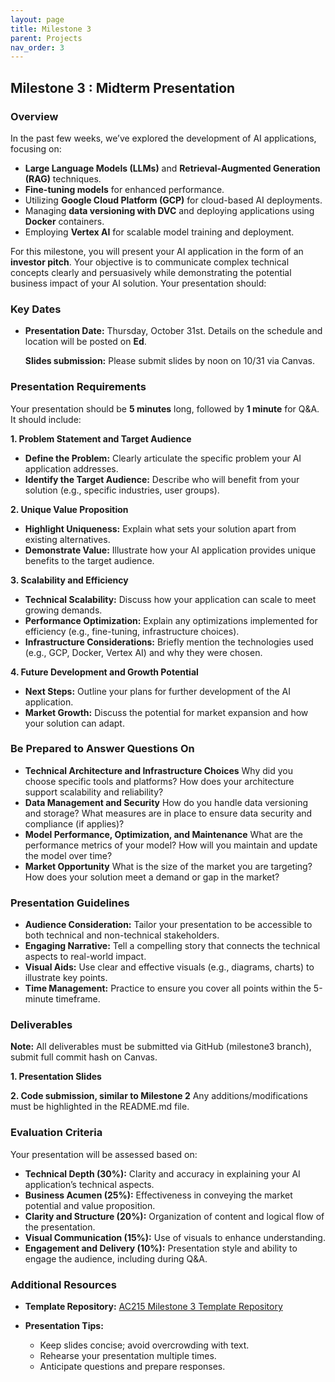 ```yaml
---
layout: page
title: Milestone 3
parent: Projects
nav_order: 3
---
```


## Milestone 3 : Midterm Presentation 

### **Overview**

In the past few weeks, we’ve explored the development of AI applications, focusing on:
- **Large Language Models (LLMs)** and **Retrieval-Augmented Generation (RAG)** techniques.
- **Fine-tuning models** for enhanced performance.
- Utilizing **Google Cloud Platform (GCP)** for cloud-based AI deployments.
- Managing **data versioning with DVC** and deploying applications using **Docker** containers.
- Employing **Vertex AI** for scalable model training and deployment.

For this milestone, you will present your AI application in the form of an **investor pitch**. Your objective is to communicate complex technical concepts clearly and persuasively while demonstrating the potential business impact of your AI solution. Your presentation should:


### **Key Dates**
- **Presentation Date:** Thursday, October 31st.
    Details on the schedule and location will be posted on **Ed**.

  **Slides submission:** Please submit slides by noon on 10/31 via Canvas.


### **Presentation Requirements**
Your presentation should be **5 minutes** long, followed by **1 minute** for Q&A. It should include:

**1. Problem Statement and Target Audience**
- **Define the Problem:**
    Clearly articulate the specific problem your AI application addresses.
- **Identify the Target Audience:**
    Describe who will benefit from your solution (e.g., specific industries, user groups).

**2. Unique Value Proposition**
- **Highlight Uniqueness:**
    Explain what sets your solution apart from existing alternatives.
- **Demonstrate Value:**
    Illustrate how your AI application provides unique benefits to the target audience.


**3. Scalability and Efficiency**
- **Technical Scalability:**
    Discuss how your application can scale to meet growing demands.
- **Performance Optimization:**
    Explain any optimizations implemented for efficiency (e.g., fine-tuning, infrastructure choices).
- **Infrastructure Considerations:**
    Briefly mention the technologies used (e.g., GCP, Docker, Vertex AI) and why they were chosen.

**4. Future Development and Growth Potential**
- **Next Steps:**
    Outline your plans for further development of the AI application.
- **Market Growth:**
    Discuss the potential for market expansion and how your solution can adapt.



### **Be Prepared to Answer Questions On**
- **Technical Architecture and Infrastructure Choices**
    Why did you choose specific tools and platforms?
    How does your architecture support scalability and reliability?
- **Data Management and Security**
    How do you handle data versioning and storage?
    What measures are in place to ensure data security and compliance (if applies)?
- **Model Performance, Optimization, and Maintenance**
    What are the performance metrics of your model?
    How will you maintain and update the model over time?
- **Market Opportunity**
    What is the size of the market you are targeting?
    How does your solution meet a demand or gap in the market?


### **Presentation Guidelines**
- **Audience Consideration:**
    Tailor your presentation to be accessible to both technical and non-technical stakeholders.
- **Engaging Narrative:**
    Tell a compelling story that connects the technical aspects to real-world impact.
- **Visual Aids:**
    Use clear and effective visuals (e.g., diagrams, charts) to illustrate key points.
- **Time Management:**
    Practice to ensure you cover all points within the 5-minute timeframe.



### **Deliverables**
**Note:** All deliverables must be submitted via GitHub (milestone3 branch), submit full commit hash on Canvas.

**1. Presentation Slides** 

**2. Code submission, similar to Milestone 2** Any additions/modifications must be highlighted in the README.md file.

### **Evaluation Criteria**
Your presentation will be assessed based on:
- **Technical Depth (30%):**
    Clarity and accuracy in explaining your AI application’s technical aspects.
- **Business Acumen (25%):**
    Effectiveness in conveying the market potential and value proposition.
- **Clarity and Structure (20%):**
    Organization of content and logical flow of the presentation.
- **Visual Communication (15%):**
    Use of visuals to enhance understanding.
- **Engagement and Delivery (10%):**
    Presentation style and ability to engage the audience, including during Q&A.


### **Additional Resources**
- **Template Repository:**
    [AC215 Milestone 3 Template Repository](https://github.com/ac2152024/ac2152024_template/tree/milestone3)

- **Presentation Tips:**
    - Keep slides concise; avoid overcrowding with text.
    - Rehearse your presentation multiple times.
    - Anticipate questions and prepare responses.
